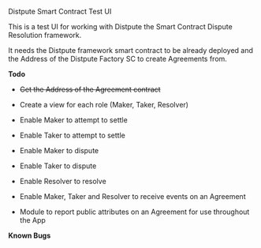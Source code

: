 Distpute Smart Contract Test UI

This is a test UI for working with Distpute the Smart Contract Dispute Resolution framework.

It needs the Distpute framework smart contract to be already deployed and the 
Address of the Distpute Factory SC to create Agreements from.

**Todo**

* ~~Get the Address of the Agreement contract~~

* Create a view for each role (Maker, Taker, Resolver)

* Enable Maker to attempt to settle

* Enable Taker to attempt to settle

* Enable Maker to dispute

* Enable Taker to dispute

* Enable Resolver to resolve

* Enable Maker, Taker and Resolver to receive events on an Agreement

* Module to report public attributes on an Agreement for use throughout the App

**Known Bugs**

